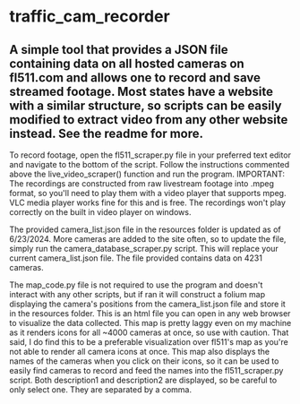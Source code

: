 # traffic_cam_recorder
A simple tool that provides a JSON file containing data on all hosted cameras on fl511.com and allows one to record and save streamed footage. Most states have a website with a similar structure, so scripts can be easily modified to extract video from any other website instead. See the readme for more. 
---------------------------------------------------------------------------------------------------------------------------------------------------------------------------------------------------------------------


To record footage, open the fl511_scraper.py file in your preferred text editor and navigate to the bottom of the script. Follow the instructions commented above the live_video_scraper() function and run the program.
IMPORTANT: The recordings are constructed from raw livestream footage into .mpeg format, so you'll need to play them with a video player that supports mpeg. VLC media player works fine for this and is free. The recordings won't play correctly on the built in video player on windows. 

The provided camera_list.json file in the resources folder is updated as of 6/23/2024. More cameras are added to the site often, so to update the file, simply run the camera_database_scraper.py script. This will replace your current camera_list.json file. The file provided contains data on 4231 cameras.

The map_code.py file is not required to use the program and doesn't interact with any other scripts, but if ran it will construct a folium map displaying the camera's positions from the camera_list.json file and store it in the resources folder. This is an html file you can open in any web browser to visualize the data collected. This map is pretty laggy even on my machine as it renders icons for all ~4000 cameras at once, so use with caution. That said, I do find this to be a preferable visualization over fl511's map as you're not able to render all camera icons at once. This map also displays the names of the cameras when you click on their icons, so it can be used to easily find cameras to record and feed the names into the fl511_scraper.py script. Both description1 and description2 are displayed, so be careful to only select one. They are separated by a comma.
